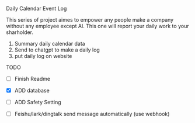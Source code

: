 Daily Calendar Event Log

This series of project aimes to empower any people make a company without any employee except AI.
This one will report your daily work to your sharholder.


1. Summary daily calendar data
2. Send to chatgpt to make a daily log
3. put daily log on website


TODO
- [ ] Finish Readme
- [x] ADD database
- [ ] ADD Safety Setting 
- [ ] Feishu/lark/dingtalk send message automatically (use webhook)

